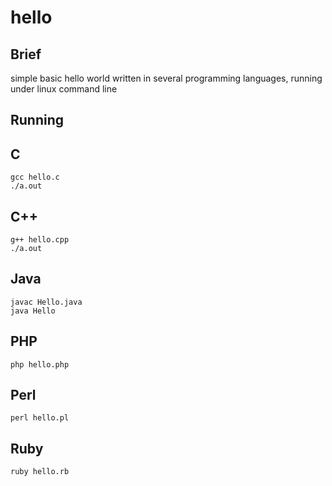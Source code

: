 # hello

## Brief

simple basic hello world written in several programming languages,  running under linux command line

## Running

## C

```
gcc hello.c
./a.out
```

## C++

```
g++ hello.cpp
./a.out
```

## Java

```
javac Hello.java
java Hello
```

## PHP 

```
php hello.php
```

## Perl

```perl hello.pl```

## Ruby

```ruby hello.rb```



